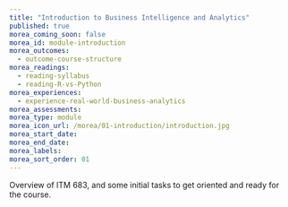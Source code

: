 ```yaml
---
title: "Introduction to Business Intelligence and Analytics"
published: true
morea_coming_soon: false
morea_id: module-introduction
morea_outcomes:
  - outcome-course-structure
morea_readings:
  - reading-syllabus
  - reading-R-vs-Python
morea_experiences:
  - experience-real-world-business-analytics
morea_assessments:
morea_type: module
morea_icon_url: /morea/01-introduction/introduction.jpg
morea_start_date: 
morea_end_date: 
morea_labels:
morea_sort_order: 01
---
```


Overview of ITM 683, and some initial tasks to get oriented and ready for the course.
